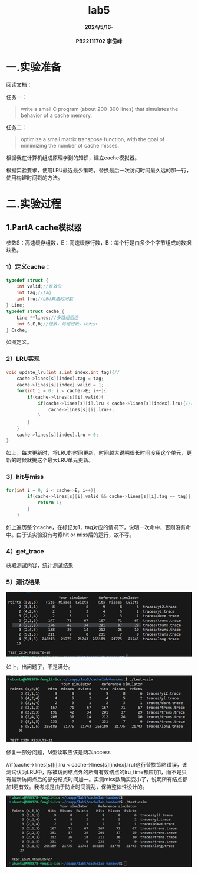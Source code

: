 #    <center>lab5
#### <center>2024/5/16-
#### <center>PB22111702 李岱峰

# 一.实验准备

阅读文档：

任务一：

>write a small C program (about 200-300 lines) that simulates the behavior of a cache memory.

任务二：

> optimize a small matrix transpose function, with the goal of minimizing the number of cache misses.

根据我在计算机组成原理学到的知识，建立cache模拟器。


根据实验要求，使用LRU最近最少策略，替换最后一次访问时间最久远的那一行，使用构建时间戳的方法。

# 二.实验过程

## 1.PartA cache模拟器

参数S：高速缓存组数，E：高速缓存行数，B：每个行是由多少个字节组成的数据块数。

### 1）定义cache：
```C
typedef struct {
    int valid;//有效位
    int tag;//tag
    int lru;//LRU算法时间戳
} Line;
typedef struct cache_{
    Line **lines;//多路组相连
    int S,E,B;//组数，每组行数，块大小
} Cache;
```

如图定义。

### 2）LRU实现
```C
void update_lru(int s,int index,int tag){//
    cache->lines[s][index].tag = tag;
    cache->lines[s][index].valid = 1;
    for(int i = 0; i < cache->E; i++){
        if(cache->lines[s][i].valid){
            if(cache->lines[s][i].lru < cache->lines[s][index].lru){//时间戳小于当前时间戳的行时间戳加1
                cache->lines[s][i].lru++;
            }
        }
    }
    cache->lines[s][index].lru = 0;
}

```
如上，每次更新时，将LRU的时间更新，时间越大说明很长时间没用这个单元，更新的时候就挑这个最大LRU单元更新。

### 3）hit与miss
```C
for(int i = 0; i < cache->E; i++){
        if(cache->lines[s][i].valid && cache->lines[s][i].tag == tag){
            return 1;
        }
    }
```

如上遍历整个cache，在标记为1，tag对应的情况下，说明一次命中，否则没有命中。由于该实验没有考察hit or miss后的运行，故不写。

### 4）get_trace

获取测试内容，统计测试结果

### 5）测试结果

![配置](./src/try1.png)

如上，出问题了，不是满分。

![配置](./src/try2.png)

修复一部分问题，M型读取应该是两次access

//if(cache->lines[s][i].lru < cache->lines[s][index].lru)这行替换策略错误，该测试认为LRU中，除被访问结点外的所有有效结点的lru_time都应加1，而不是只有最新访问点后的部分结点时间加一。实测miss数确实变小了，说明所有结点都加1更有效。我考虑是由于防止时间混乱，保持整体性设计的。

![配置](./src/parta.png)